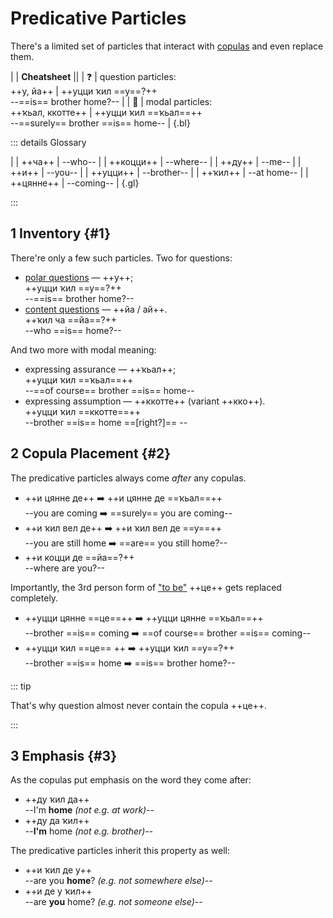 # Predicative Particles

There's a limited set of particles that interact with [copulas](copulas) and even replace them.

|
| **Cheatsheet** ||
| ❓ | question particles: <br>  ++у, йа++ | ++уцци ҡил ==у==?++ <br> --==is== brother home?-- |
| 💭 | modal particles: <br> ++ҡьал, ккотте++ | ++уцци ҡил ==ҡьал==++ <br> --==surely== brother ==is== home-- |
{.bl}

::: details Glossary

|
| ++ча++ | --who-- |
| ++коцци++ | --where-- |
| ++ду++ | --me-- |
| ++и++ | --you-- |
| ++уцци++ | --brother-- |
| ++ҡил++ | --at home-- |
| ++цянне++ | --coming-- |
{.gl}

:::

## 1 Inventory {#1}

There're only a few such particles. Two for questions:

- [polar questions](questions#1) — ++у++;  
  ++уцци ҡил ==у==?++  
  --==is== brother home?--  
- [content questions](questions#2) — ++йа / ай++.  
  ++ҡил ча ==йа==?++  
  --who ==is== home?--

And two more with modal meaning:

- expressing assurance — ++ҡьал++;  
  ++уцци ҡил ==ҡьал==++  
  --==of course== brother ==is== home--
- expressing assumption — ++ккотте++ (variant ++кко++).  
  ++уцци ҡил ==ккотте==++  
  --brother ==is== home ==[right?]== --

## 2 Copula Placement {#2}

The predicative particles always come *after* any copulas.

- ++и цянне де++ ➡️ ++и цянне де ==ҡьал==++  
  --you are coming ➡️ ==surely== you are coming--
- ++и ҡил вел де++ ➡️ ++и ҡил вел де ==у==++  
  --you are still home ➡️ ==are== you still home?--
- ++и коцци де ==йа==?++  
  --where are you?--

Importantly, the 3rd person form of ["to be"](copulas#1) ++це++ gets replaced completely.

- ++уцци цянне ==це==++ ➡️ ++уцци цянне ==ҡьал==++  
  --brother ==is== coming ➡️ ==of course== brother ==is== coming--
- ++уцци ҡил ==це== ++ ➡️ ++уцци ҡил ==у==?++  
  --brother ==is== home ➡️ ==is== brother home?--

::: tip

That's why question almost never contain the copula ++це++.

:::

## 3 Emphasis {#3}

As the copulas put emphasis on the word they come after:

- ++ду ҡил да++  
  --I'm **home** *(not e.g. at work)*--  
- ++ду да ҡил++  
  --**I'm** home *(not e.g. brother)*--  

The predicative particles inherit this property as well:

- ++и ҡил де у++  
  --are you **home**? *(e.g. not somewhere else)*--  
- ++и де у ҡил++  
  --are **you** home? *(e.g. not someone else)*--  
